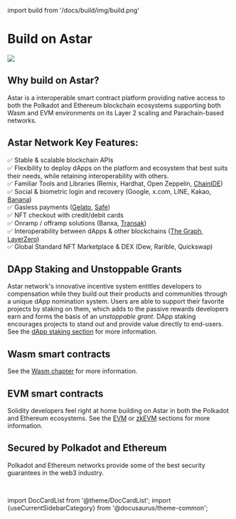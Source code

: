 import build from '/docs/build/img/build.png'

# Build on Astar

<div style={{textAlign: 'center'}}>
  <img src={build} style={{width: 1200}} />
  </div>

## Why build on Astar?

Astar is a interoperable smart contract platform providing native access to both the Polkadot and Ethereum blockchain ecosystems supporting both Wasm and EVM environments on its Layer 2 scaling and Parachain-based networks. 

## Astar Network Key Features:

✅ Stable & scalable blockchain APIs <br/>
✅ Flexibility to deploy dApps on the platform and ecosystem that best suits their needs, while retaining interoperability with others. <br/> 
✅ Familiar Tools and Libraries (Remix, Hardhat, Open Zeppelin, [ChainIDE](/docs/build/EVM/chainide-for-astar-evm/index.md)) <br/>
✅ Social & biometric login and recovery (Google, x.com, LINE, Kakao, [Banana](/docs/build/integrations/account-abstraction/banana/)) <br/>
✅ Gasless payments ([Gelato](/docs/build/zkEVM/integrations/account-abstraction/relayers/gelato-relay), [Safe](/docs/build/zkEVM/integrations/account-abstraction/safe--aa/))<br/>
✅ NFT checkout with credit/debit cards <br/>
✅ Onramp / offramp solutions (Banxa, [Transak](/docs/build/integrations/wallets/transak)) <br/>
✅ Interoperability between dApps & other blockchains ([The Graph](/docs/build/integrations/indexers/thegraph), [LayerZero](/docs/build/zkEVM/integrations/bridges-relays/AstarEVM-zkEVM)) <br/>
✅ Global Standard NFT Marketplace & DEX (Dew, Rarible, Quickswap) <br/>

## DApp Staking and Unstoppable Grants
Astar network's innovative incentive system entitles developers to compensation while they build out their products and communities through a unique dApp nomination system. Users are able to support their favorite projects by staking on them, which adds to the passive rewards developers earn and forms the basis of an *unstoppable grant*. DApp staking encourages projects to stand out and provide value directly to end-users. See the [dApp staking section](/docs/build/dapp-staking/) for more information.

## Wasm smart contracts
See the [Wasm chapter](/docs/build/wasm) for more information.

## EVM smart contracts
Solidity developers feel right at home building on Astar in both the Polkadot and Ethereum ecosystems. See the [EVM](/docs/build/evm) or [zkEVM](/docs/build/zkEVM) sections for more information.

## Secured by Polkadot and Ethereum
Polkadot and Ethereum networks provide some of the best security guarantees in the web3 industry.

<br/>

import DocCardList from '@theme/DocCardList';
import {useCurrentSidebarCategory} from '@docusaurus/theme-common';

<DocCardList items={useCurrentSidebarCategory().items}/>
